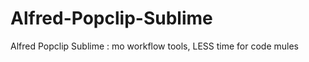 Alfred-Popclip-Sublime
======================

Alfred Popclip Sublime :  mo workflow tools, LESS time for code mules
